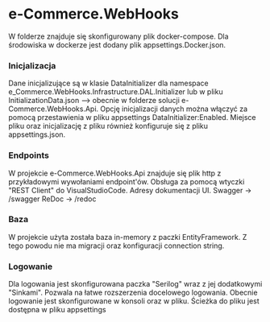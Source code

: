 # e-Commerce.WebHooks
W folderze znajduje się skonfigurowany plik docker-compose. 
Dla środowiska w dockerze jest dodany plik appsettings.Docker.json.

### Inicjalizacja
Dane inicjalizujące są w klasie DataInitializer dla namespace e_Commerce.WebHooks.Infrastructure.DAL.Initializer 
lub w pliku InitializationData.json --> obecnie w folderze solucji e-Commerce.WebHooks.Api.
Opcję inicjalizacji danych można włączyć za pomocą przestawienia w pliku appsettings DataInitializer:Enabled.
Miejsce pliku oraz inicjalizację z pliku również konfiguruje się z pliku appsettings.json.

### Endpoints
W projekcie e-Commerce.WebHooks.Api znajduje się plik http z 
przykładowymi wywołaniami endpoint'ów. Obsługa za pomocą wtyczki "REST Client" do 
VisualStudioCode.
Adresy dokumentacji UI.
Swagger -> /swagger
ReDoc -> /redoc

### Baza
W projekcie użyta została baza in-memory z paczki EntityFramework. 
Z tego powodu nie ma migracji oraz konfiguracji connection string.

### Logowanie
Dla logowania jest skonfigurowana paczka "Serilog" wraz z jej dodatkowymi "Sinkami".
Pozwala na łatwe rozszerzenia docelowego logowania. Obecnie logowanie jest skonfigurowane
w konsoli oraz w pliku. Ścieżka do pliku jest dostępna w pliku appsettings